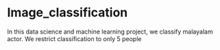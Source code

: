 # Image_classification
In this data science and machine learning project, we classify  malayalam actor. We restrict classification to only 5 people
